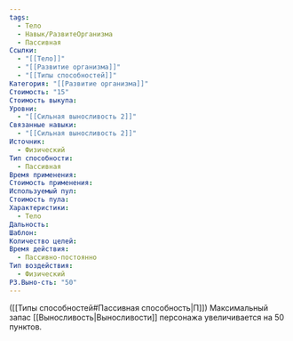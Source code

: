 ```yaml
---
tags:
  - Тело
  - Навык/РазвитеОрганизма
  - Пассивная
Ссылки:
  - "[[Тело]]"
  - "[[Развитие организма]]"
  - "[[Типы способностей]]"
Категория: "[[Развитие организма]]"
Стоимость: "15"
Стоимость выкупа: 
Уровни:
  - "[[Сильная выносливость 2]]"
Связанные навыки:
  - "[[Сильная выносливость 2]]"
Источник:
  - Физический
Тип способности:
  - Пассивная
Время применения: 
Стоимость применения: 
Используемый пул: 
Стоимость пула: 
Характеристики:
  - Тело
Дальность: 
Шаблон: 
Количество целей: 
Время действия:
  - Пассивно-постоянно
Тип воздействия:
  - Физический
РЗ.Выно-сть: "50"
---
```

([[Типы способностей#Пассивная способность|П]]) Максимальный запас [[Выносливость|Выносливости]] персонажа увеличивается на 50 пунктов.